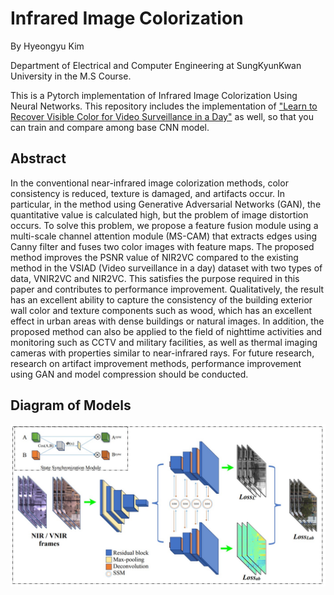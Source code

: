 # Infrared Image Colorization
By Hyeongyu Kim

Department of Electrical and Computer Engineering at SungKyunKwan University in the M.S Course.

This is a Pytorch implementation of Infrared Image Colorization Using Neural Networks. This repository includes the implementation of ["Learn to 
Recover Visible Color for Video Surveillance in a Day"](https://www.ecva.net/papers/eccv_2020/papers_ECCV/papers/123460477.pdf) as well, so that you can train and compare among base CNN model.

## Abstract
In the conventional near-infrared image colorization methods, color consistency is reduced, texture is damaged, and artifacts occur. In particular, in the method using Generative Adversarial Networks (GAN), the quantitative value is calculated high, but the problem of image distortion occurs. To solve this problem, we propose a feature fusion module using a multi-scale channel attention module (MS-CAM) that extracts edges using Canny filter and fuses two color images with feature maps. The proposed method improves the PSNR value of NIR2VC compared to the existing method in the VSIAD (Video surveillance in a day) dataset with two types of data, VNIR2VC and NIR2VC. This satisfies the purpose required in this paper and contributes to performance improvement. Qualitatively, the result has an excellent ability to capture the consistency of the building exterior wall color and texture components such as wood, which has an excellent effect in urban areas with dense buildings or natural images. In addition, the proposed method can also be applied to the field of nighttime activities and monitoring such as CCTV and military facilities, as well as thermal imaging cameras with properties similar to near-infrared rays. For future research, research on artifact improvement methods, performance improvement using GAN and model compression should be conducted.

## Diagram of Models
![Baseline structure](./images/Baseline_structure.jpg)
